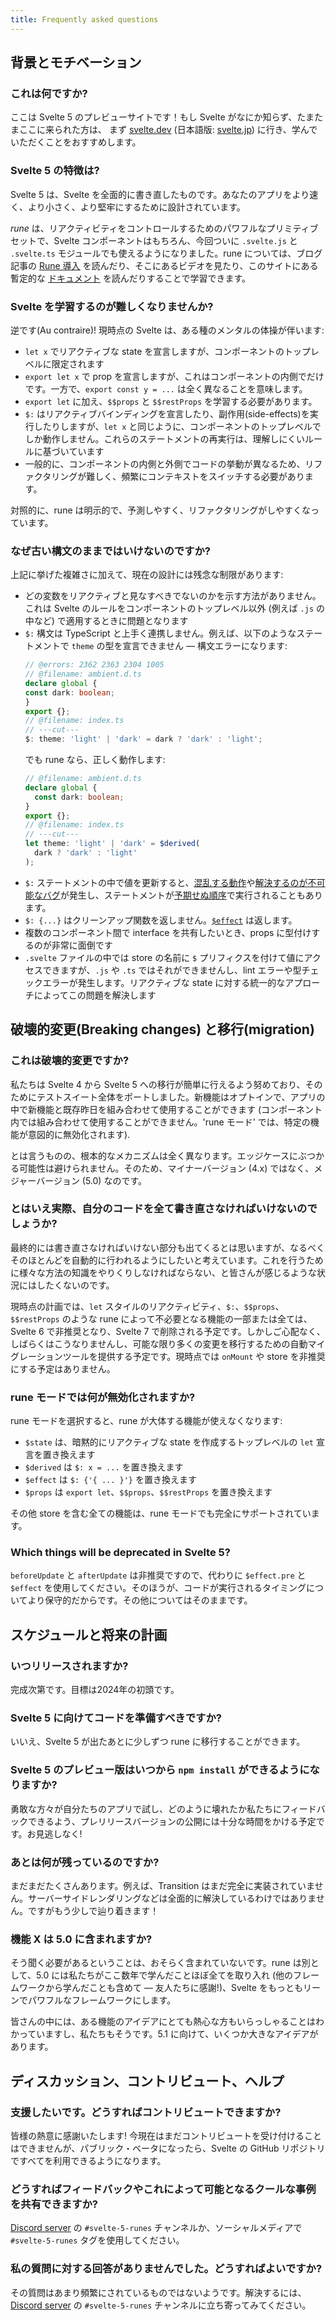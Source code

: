 ```yaml
---
title: Frequently asked questions
---
```


## 背景とモチベーション <!--background-and-motivations-->

### これは何ですか? <!--what-is-this-->

ここは Svelte 5 のプレビューサイトです！もし Svelte がなにか知らず、たまたまここに来られた方は、
まず [svelte.dev](https://svelte.dev) (日本語版: [svelte.jp](https://svelte.jp)) に行き、学んでいただくことをおすすめします。

### Svelte 5 の特徴は? <!--what-s-special-about-svelte-5-->

Svelte 5 は、Svelte を全面的に書き直したものです。あなたのアプリをより速く、より小さく、より堅牢にするために設計されています。

<em>rune</em> は、リアクティビティをコントロールするためのパワフルなプリミティブセットで、Svelte コンポーネントはもちろん、今回ついに `.svelte.js` と `.svelte.ts` モジュールでも使えるようになりました。rune については、ブログ記事の [Rune 導入](https://svelte.jp/blog/runes) を読んだり、そこにあるビデオを見たり、このサイトにある暫定的な [ドキュメント](/docs) を読んだりすることで学習できます。

### Svelte を学習するのが難しくなりませんか? <!--doesn-t-this-make-svelte-harder-to-learn-->

逆です(Au contraire)! 現時点の Svelte は、ある種のメンタルの体操が伴います:

- `let x` でリアクティブな state を宣言しますが、コンポーネントのトップレベルに限定されます
- `export let x` で prop を宣言しますが、これはコンポーネントの内側でだけです。一方で、`export const y = ...` は全く異なることを意味します。
- `export let` に加え、`$$props` と `$$restProps` を学習する必要があります。
- `$:` はリアクティブバインディングを宣言したり、副作用(side-effects)を実行したりしますが、`let x` と同じように、コンポーネントのトップレベルでしか動作しません。これらのステートメントの再実行は、理解しにくいルールに基づいています
- 一般的に、コンポーネントの内側と外側でコードの挙動が異なるため、リファクタリングが難しく、頻繁にコンテキストをスイッチする必要があります。

対照的に、rune は明示的で、予測しやすく、リファクタリングがしやすくなっています。

### なぜ古い構文のままではいけないのですか? <!--why-can-t-we-keep-the-old-syntax-->

上記に挙げた複雑さに加えて、現在の設計には残念な制限があります:

- どの変数をリアクティブと見なすべきでないのかを示す方法がありません。これは Svelte のルールをコンポーネントのトップレベル以外 (例えば `.js` の中など) で適用するときに問題となります
- `$:` 構文は TypeScript と上手く連携しません。例えば、以下のようなステートメントで `theme` の型を宣言できません — 構文エラーになります:
  ```ts
  // @errors: 2362 2363 2304 1005
  // @filename: ambient.d.ts
  declare global {
  const dark: boolean;
  }
  export {};
  // @filename: index.ts
  // ---cut---
  $: theme: 'light' | 'dark' = dark ? 'dark' : 'light';
  ```
  でも rune なら、正しく動作します:
  ```ts
  // @filename: ambient.d.ts
  declare global {
  	const dark: boolean;
  }
  export {};
  // @filename: index.ts
  // ---cut---
  let theme: 'light' | 'dark' = $derived(
  	dark ? 'dark' : 'light'
  );
  ```
- `$:` ステートメントの中で値を更新すると、[混乱する動作](https://github.com/sveltejs/svelte/issues/6732)や[解決するのが不可能なバグ](https://github.com/sveltejs/svelte/issues/4933)が発生し、ステートメントが[予期せぬ順序](https://github.com/sveltejs/svelte/issues/4516)で実行されることもあります。
- `$: {...}` はクリーンアップ関数を返しません。[`$effect`](runes#$effect) は返します。
- 複数のコンポーネント間で interface を共有したいとき、props に型付けするのが非常に面倒です
- `.svelte` ファイルの中では store の名前に `$` プリフィクスを付けて値にアクセスできますが、`.js` や `.ts` ではそれができませんし、lint エラーや型チェックエラーが発生します。リアクティブな state に対する統一的なアプローチによってこの問題を解決します

## 破壊的変更(Breaking changes) と移行(migration) <!--breaking-changes-and-migration-->

### これは破壊的変更ですか? <!--is-it-a-breaking-change-->

私たちは Svelte 4 から Svelte 5 への移行が簡単に行えるよう努めており、そのためにテストスイート全体をポートしました。新機能はオプトインで、アプリの中で新機能と既存昨日を組み合わせて使用することができます (コンポーネント内では組み合わせて使用することができません。'rune モード' では、特定の機能が意図的に無効化されます).

とは言うものの、根本的なメカニズムは全く異なります。エッジケースにぶつかる可能性は避けられません。そのため、マイナーバージョン (4.x) ではなく、メジャーバージョン (5.0) なのです。

### とはいえ実際、自分のコードを全て書き直さなければいけないのでしょうか? <!--no-but-really-am-i-going-to-have-to-rewrite-everything-->

最終的には書き直さなければいけない部分も出てくるとは思いますが、なるべくそのほとんどを自動的に行われるようにしたいと考えています。これを行うために様々な方法の知識をやりくりしなければならない、と皆さんが感じるような状況にはしたくないのです。

現時点の計画では、`let` スタイルのリアクティビティ、`$:`、`$$props`、`$$restProps` のような rune によって不必要となる機能の一部または全ては、Svelte 6 で非推奨となり、Svelte 7 で削除される予定です。しかしご心配なく、しばらくはこうなりませんし、可能な限り多くの変更を移行するための自動マイグレーションツールを提供する予定です。現時点では `onMount` や store を非推奨にする予定はありません。

### rune モードでは何が無効化されますか? <!--which-things-are-disabled-in-runes-mode-->

rune モードを選択すると、rune が大体する機能が使えなくなります:

- `$state` は、暗黙的にリアクティブな state を作成するトップレベルの `let` 宣言を置き換えます
- `$derived` は `$: x = ...` を置き換えます
- `$effect` は `$: {'{ ... }'}` を置き換えます
- `$props` は `export let`、`$$props`、`$$restProps` を置き換えます

その他 store を含む全ての機能は、rune モードでも完全にサポートされています。

### Which things will be deprecated in Svelte 5? <!--which-things-will-be-deprecated-in-svelte-5-->

`beforeUpdate` と `afterUpdate` は非推奨ですので、代わりに `$effect.pre` と `$effect` を使用してください。そのほうが、コードが実行されるタイミングについてより保守的だからです。その他についてはそのままです。

## スケジュールと将来の計画 <!--schedule-and-future-plans-->

### いつリリースされますか? <!--when-is-it-coming-out-->

完成次第です。目標は2024年の初頭です。

### Svelte 5 に向けてコードを準備すべきですか? <!--should-i-prepare-my-code-for-svelte-5-->

いいえ、Svelte 5 が出たあとに少しずつ rune に移行することができます。

### Svelte 5 のプレビュー版はいつから `npm install` ができるようになりますか? <!--when-can-i-npm-install-the-svelte-5-preview-->

勇敢な方々が自分たちのアプリで試し、どのように壊れたか私たちにフィードバックできるよう、プレリリースバージョンの公開には十分な時間をかける予定です。お見逃しなく!

### あとは何が残っているのですか? <!--what-s-left-to-do-->

まだまだたくさんあります。例えば、Transition はまだ完全に実装されていません。サーバーサイドレンダリングなどは全面的に解決しているわけではありません。ですがもう少しで辿り着きます！

### 機能 X は 5.0 に含まれますか? <!--will-feature-x-be-part-of-5-0-->

そう聞く必要があるということは、おそらく含まれていないです。rune は別として、5.0 には私たちがここ数年で学んだことほぼ全てを取り入れ (他のフレームワークから学んだことも含めて — 友人たちに感謝!)、Svelte をもっともリーンでパワフルなフレームワークにします。

皆さんの中には、ある機能のアイデアにとても熱心な方もいらっしゃることはわかっていますし、私たちもそうです。5.1 に向けて、いくつか大きなアイデアがあります。

## ディスカッション、コントリビュート、ヘルプ <!--discussion-contributing-and-help-->

### 支援したいです。どうすればコントリビュートできますか?

皆様の熱意に感謝いたします! 今現在はまだコントリビュートを受け付けることはできませんが、パブリック・ベータになったら、Svelte の GitHub リポジトリですべてを利用できるようになります。

### どうすればフィードバックやこれによって可能となるクールな事例を共有できますか? <!--how-can-i-share-feedback-or-cool-examples-of-what-this-enables-->

[Discord server](https://svelte.dev/chat) の `#svelte-5-runes` チャンネルか、ソーシャルメディアで `#svelte-5-runes` タグを使用してください。

### 私の質問に対する回答がありませんでした。どうすればよいですか? <!--my-question-wasn-t-answered-what-gives-->

その質問はあまり頻繁にされているものではないようです。解決するには、[Discord server](https://svelte.dev/chat) の `#svelte-5-runes` チャンネルに立ち寄ってみてください。
